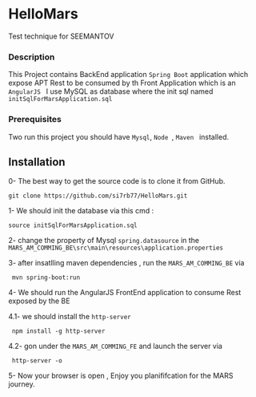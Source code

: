 # HelloMars
Test technique for SEEMANTOV
### Description
This Project contains BackEnd application `Spring Boot`
application which expose APT Rest to be consumed by th Front Application which is an `AngularJS `
 I use MySQL as database where the init sql named ` initSqlForMarsApplication.sql `
### Prerequisites
Two run this project you should have  `Mysql`, `Node `, `Maven ` installed.
## Installation
0- The best way to get the source code is to clone it from GitHub.
```
git clone https://github.com/si7rb77/HelloMars.git
```
1- We should init the database via this cmd :
```
source initSqlForMarsApplication.sql
```
2- change the property of Mysql ` spring.datasource ` in the `MARS_AM_COMMING_BE\src\main\resources\application.properties `

3- after insatlling maven dependencies , run the `MARS_AM_COMMING_BE` via 
```
 mvn spring-boot:run
```
 
 4- We should run the AngularJS FrontEnd application to consume Rest exposed by the BE
 
 4.1- we should install the  ` http-server ` 
```
 npm install -g http-server
```
 4.2- gon under the  ` MARS_AM_COMMING_FE `  and launch the server via 
 
 ```
  http-server -o
```
 
 5- Now your browser is open , Enjoy you planififcation for the MARS journey.
 
